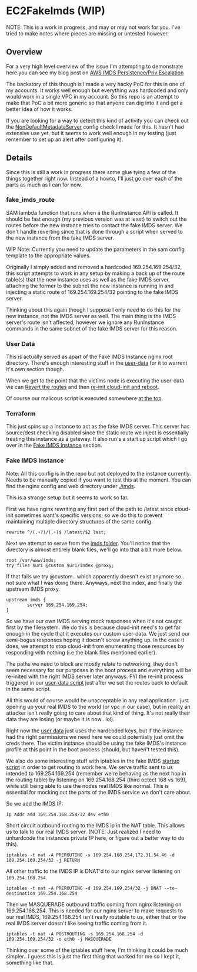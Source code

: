 # EC2FakeImds (WIP)

NOTE: This is a work in progress, and may or may not work for you. I've tried to make notes where pieces are missing or untested however.

## Overview

For a very high level overview of the issue I'm attempting to demonstrate here you can see my blog post on [AWS IMDS Persistence/Priv Escalation](https://blog.ryanjarv.sh/2020/10/19/imds-persistence.html)

The backstory of this though is I made a very hacky PoC for this in one of my accounts. It works well enough but everything was hardcoded and only would work in a single VPC in my account. So this repo is an attempt to make that PoC a bit more generic so that anyone can dig into it and get a better idea of how it works.

If you are looking for a way to detect this kind of activity you can check out the [NonDefaultMetadataServer](https://github.com/RyanJarv/awsconfig#nondefaultmetadataserverg) config check I made for this. It hasn't had extensive use yet, but it seems to work well enough in my testing (just remember to set up an alert after configuring it).

## Details

Since this is still a work in progress there some glue tying a few of the things together right now. Instead of a howto, I'll just go over each of the parts as much as I can for now.

### fake_imds_route

SAM lambda function that runs when a the RunInstance API is called. It should be fast enough (my previous version was at least) to switch out the routes before the new instance tries to contact the fake IMDS server. We don't handle reverting since that is done through a script when served to the new instance from the fake IMDS server.

WIP Note: Currently you need to update the parameters in the sam config template to the appropriate values.

Originally I simply added and removed a hardcoded 169.254.169.254/32, this script attempts to work in any setup by making a back up of the route table(s) that the new instance uses as well as the fake IMDS server, attaching the former to the subnet the new instance is running in and injecting a static route of 169.254.169.254/32 pointing to the fake IMDS server.

Thinking about this again though I suppose I only need to do this for the new instance, not the IMDS server as well. The main thing is the IMDS server's route isn't affected, however we ignore any RunInstance commands in the same subnet of the fake IMDS server for this reason.

### User Data

This is actually served as apart of the Fake IMDS Instance nginx root directory. There's enough interesting stuff in the [user-data](https://github.com/RyanJarv/EC2FakeImds/blob/main/imds/latest/user-data) for it to warrent it's own section though.

When we get to the point that the victims node is executing the user-data we can [Revert the routes](https://github.com/RyanJarv/EC2FakeImds/blob/main/imds/latest/user-data#L9) and then [re-init cloud-init and reboot](https://github.com/RyanJarv/EC2FakeImds/blob/main/imds/latest/user-data#L39).

Of course our malicous script is executed somewhere [at the top](https://github.com/RyanJarv/EC2FakeImds/blob/main/imds/latest/user-data#L4).


### Terraform

This just spins up a instance to act as the fake IMDS server. This server has source/dest checking disabled since the static route we inject is essentially treating this instance as a gateway. It also run's a start up script which I go over in the [Fake IMDS Instance](#Fake-IMDS-Instance) section.

### Fake IMDS Instance

Note: All this config is in the repo but not deployed to the instance currently. Needs to be manually copied if you want to test this at the moment. You can find the nginx config and web directory under [./imds](https://github.com/RyanJarv/EC2FakeImds/tree/main/imds).

This is a strange setup but it seems to work so far.

First we have nginx rewriting any first part of the path to /latest since cloud-init sometimes want's specific versions, so we do this to prevent maintaining multiple directory structures of the same config.

```
rewrite ^/(.+?)/(.+)$ /latest/$2 last;
```

Next we attempt to serve from the [imds folder](https://github.com/RyanJarv/EC2FakeImds/tree/main/imds). You'll notice that the directory is almost entirely blank files, we'll go into that a bit more below.

```
root /var/www/imds;
try_files $uri @custom $uri/index @proxy;
```

If that fails we try @custom.. which apparently doesn't exist anymore so.. not sure what I was doing there. Anyways, next the index, and finally the upstream IMDS proxy.

```
upstream imds {
        server 169.254.169.254;
}
```

So we have our own IMDS serving *mock* responses when it's not caught first by the filesystem. We do this is because cloud-init need's to get far enough in the cycle that it executes our custom user-data. We just send our semi-bogus responses hoping it doesn't screw anything up. In the case it does, we attempt to stop cloud-init from enumerating those resources by responding with nothing (i.e the blank files mentioned earlier).

The paths we need to block are mostly relate to networking, they don't seem necessary for our purposes in the boot process and everything will be re-inited with the right IMDS server later anyways. FYI the re-init process triggered in our [user-data script](https://github.com/RyanJarv/EC2FakeImds/blob/main/imds/latest/user-data#L39) just after we set the routes back to default in the same script.

All this would of course would be unacceptable in any real application.. just opening up your real IMDS to the world (or vpc in our case), but in reality an attacker isn't really going to care about that kind of thing. It's not really their data they are losing (or maybe it is now.. lol).

Right now the [user data](https://github.com/RyanJarv/EC2FakeImds/blob/main/imds/latest/user-data) just uses the hardcoded keys, but if the instance had the right permissions we need here we could potentially just omit the creds there. The victim instance should be using the fake IMDS's instance profile at this point in the boot process (should, but haven't tested this).

We also do some interesting stuff with iptables in the fake IMDS [startup script](https://github.com/RyanJarv/EC2FakeImds/blob/main/main.tf#L52) in order to get routing to work here. We serve traffic sent to us intended to 169.254.169.254 (remember we're behaving as the next hop in the routing table) by listening on 169.254.168.254 (third octect 168 vs 169), while still being able to use the nodes real IMDS like normal. This is essential for mocking out the parts of the IMDS service we don't care about.

So we add the IMDS IP:
```
ip addr add 169.254.168.254/32 dev eth0
```

Short circuit outbound routing to the IMDS ip in the NAT table. This allows us to talk to our real IMDS server. (NOTE: Just realized I need to unhardcode the instances private IP here, or figure out a better way to do this).
```
iptables -t nat -A PREROUTING -s 169.254.168.254,172.31.54.46 -d 169.254.169.254/32 -j RETURN
```

All other traffic to the IMDS IP is DNAT'd to our nginx server listening on `169.254.168.254`.
```
iptables -t nat -A PREROUTING -d 169.254.169.254/32 -j DNAT --to-destination 169.254.168.254
```

Then we MASQUERADE outbound traffic coming from nginx listening on 169.254.168.254. This is needed for our nginx server to make requests to our real IMDS, 169.254.168.254 isn't really routable to us, either that or the real IMDS server doesn't like seeing traffic coming from it.
```
iptables -t nat -A POSTROUTING -s 169.254.168.254 -d 169.254.169.254/32 -o eth0 -j MASQUERADE
```

Thinking over some of the iptables stuff here, I'm thinking it could be much simpler.. I guess this is just the first thing that worked for me so I kept it, something like that.
 

